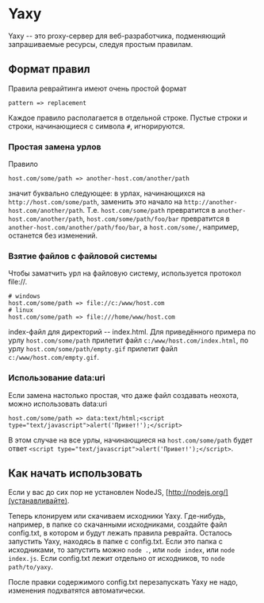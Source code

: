 # Yaxy

Yaxy -- это proxy-сервер для веб-разработчика, подменяющий запрашиваемые ресурсы, следуя простым правилам.

## Формат правил

Правила реврайтинга имеют очень простой формат

    pattern => replacement

Каждое правило располагается в отдельной строке. Пустые строки и строки, начинающиеся с символа `#`, игнорируются.

### Простая замена урлов

Правило

    host.com/some/path => another-host.com/another/path

значит буквально следующее: в урлах, начинающихся на `http://host.com/some/path`, заменить это начало на `http://another-host.com/another/path`. Т.е. `host.com/some/path` превратится в `another-host.com/another/path`, `host.com/some/path/foo/bar` превратится в `another-host.com/another/path/foo/bar`, а `host.com/some/`, например, останется без изменений.

### Взятие файлов с файловой системы

Чтобы заматчить урл на файловую систему, используется протокол file://.

    # windows
    host.com/some/path => file://c:/www/host.com
    # linux
    host.com/some/path => file:///home/www/host.com

index-файл для директорий -- index.html. Для приведённого примера по урлу `host.com/some/path` прилетит файл `c:/www/host.com/index.html`, по урлу `host.com/some/path/empty.gif` прилетит файл `c:/www/host.com/empty.gif`.

### Использование data:uri

Если замена настолько простая, что даже файл создавать неохота, можно использовать data:uri

    host.com/some/path => data:text/html;<script type="text/javascript">alert('Привет!');</script>

В этом случае на все урлы, начинающиеся на `host.com/some/path` будет ответ `<script type="text/javascript">alert('Привет!');</script>`.


## Как начать использовать

Если у вас до сих пор не установлен NodeJS, [http://nodejs.org/](устанавливайте).

Теперь клонируем или скачиваем исходники Yaxy. Где-нибудь, например, в папке со скачанными исходниками, создайте файл config.txt, в котором и будут лежать правила реврайта. Осталось запустить Yaxy, находясь в папке с config.txt. Если это папка с исходниками, то запустить можно `node .`, или `node index`, или `node index.js`. Если config.txt лежит отдельно от исходников, то `node path/to/yaxy`.

После правки содержимого config.txt перезапускать Yaxy не надо, изменения подхватятся автоматически.
